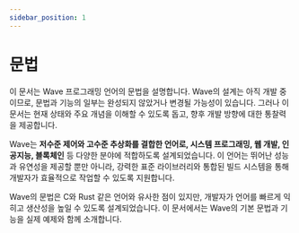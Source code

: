```yaml
---
sidebar_position: 1
---
```


# 문법

이 문서는 Wave 프로그래밍 언어의 문법을 설명합니다. Wave의 설계는 아직 개발 중이므로, 문법과 기능의 일부는 완성되지 않았거나 변경될 가능성이 있습니다.
그러나 이 문서는 현재 상태와 주요 개념을 이해할 수 있도록 돕고, 향후 개발 방향에 대한 통찰력을 제공합니다.

Wave는 **저수준 제어와 고수준 추상화를 결합한 언어로, 시스템 프로그래밍, 웹 개발, 인공지능, 블록체인** 등 다양한 분야에 적합하도록 설계되었습니다.
이 언어는 뛰어난 성능과 유연성을 제공할 뿐만 아니라, 강력한 표준 라이브러리와 통합된 빌드 시스템을 통해 개발자가 효율적으로 작업할 수 있도록 지원합니다.

Wave의 문법은 C와 Rust 같은 언어와 유사한 점이 있지만, 개발자가 언어를 빠르게 익히고 생산성을 높일 수 있도록 설계되었습니다.
이 문서에서는 Wave의 기본 문법과 기능을 실제 예제와 함께 소개합니다.